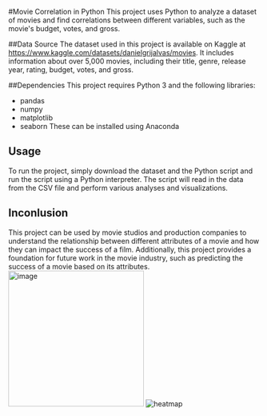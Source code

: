 
#Movie Correlation in Python
This project uses Python to analyze a dataset of movies and find correlations between different variables, such as the movie's budget, votes, and gross.

##Data Source
The dataset used in this project is available on Kaggle at https://www.kaggle.com/datasets/danielgrijalvas/movies. It includes information about over 5,000 movies, including their title, genre, release year, rating, budget, votes, and gross.

##Dependencies
This project requires Python 3 and the following libraries:

- pandas
- numpy
- matplotlib
- seaborn
These can be installed using Anaconda

## Usage
To run the project, simply download the dataset and the Python script and run the script using a Python interpreter. The script will read in the data from the CSV file and perform various analyses and visualizations.

## Inconlusion
This project can be used by movie studios and production companies to understand the relationship between different attributes of a movie and how they can impact the success of a film. Additionally, this project provides a foundation for future work in the movie industry, such as predicting the success of a movie based on its attributes.
<img width="271" alt="image" src="https://user-images.githubusercontent.com/93932176/236475453-350a3a6f-d9b7-49ab-8156-304325eb1202.png">
![heatmap](https://user-images.githubusercontent.com/93932176/236475520-4070a55e-c6c3-4227-872f-8c03c3aee522.png)







